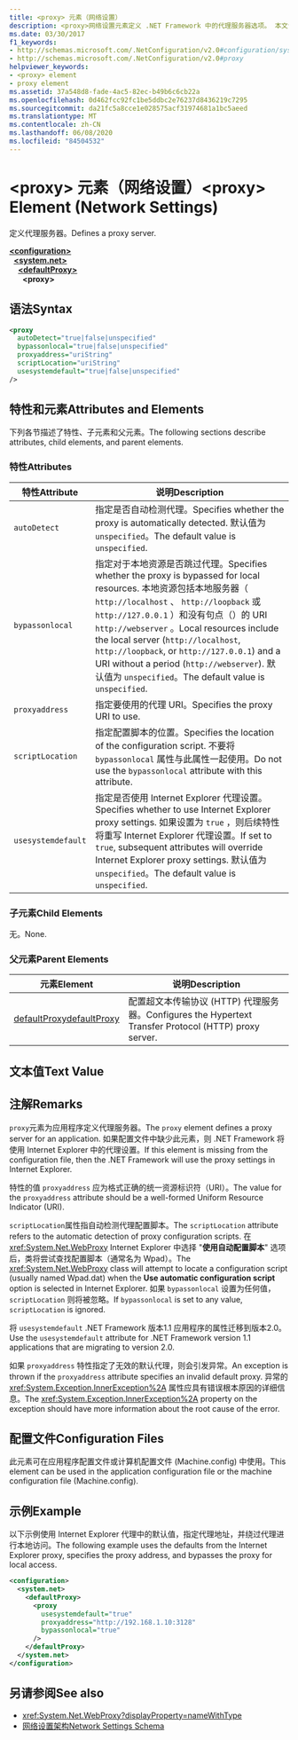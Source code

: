 ```yaml
---
title: <proxy> 元素（网络设置）
description: <proxy>网络设置元素定义 .NET Framework 中的代理服务器选项。 本文包含一个示例。
ms.date: 03/30/2017
f1_keywords:
- http://schemas.microsoft.com/.NetConfiguration/v2.0#configuration/system.net/defaultProxy/proxy
- http://schemas.microsoft.com/.NetConfiguration/v2.0#proxy
helpviewer_keywords:
- <proxy> element
- proxy element
ms.assetid: 37a548d8-fade-4ac5-82ec-b49b6c6cb22a
ms.openlocfilehash: 0d462fcc92fc1be5ddbc2e76237d8436219c7295
ms.sourcegitcommit: da21fc5a8cce1e028575acf31974681a1bc5aeed
ms.translationtype: MT
ms.contentlocale: zh-CN
ms.lasthandoff: 06/08/2020
ms.locfileid: "84504532"
---
```

# <a name="proxy-element-network-settings"></a><span data-ttu-id="bdce3-104">\<proxy> 元素（网络设置）</span><span class="sxs-lookup"><span data-stu-id="bdce3-104">\<proxy> Element (Network Settings)</span></span>
<span data-ttu-id="bdce3-105">定义代理服务器。</span><span class="sxs-lookup"><span data-stu-id="bdce3-105">Defines a proxy server.</span></span>  

[**\<configuration>**](../configuration-element.md)\
&nbsp;&nbsp;[**\<system.net>**](system-net-element-network-settings.md)\
&nbsp;&nbsp;&nbsp;&nbsp;[**\<defaultProxy>**](defaultproxy-element-network-settings.md)\
&nbsp;&nbsp;&nbsp;&nbsp;&nbsp;&nbsp;**\<proxy>**

## <a name="syntax"></a><span data-ttu-id="bdce3-106">语法</span><span class="sxs-lookup"><span data-stu-id="bdce3-106">Syntax</span></span>  
  
```xml  
<proxy
  autoDetect="true|false|unspecified"
  bypassonlocal="true|false|unspecified"
  proxyaddress="uriString"
  scriptLocation="uriString"
  usesystemdefault="true|false|unspecified"
/>
```  
  
## <a name="attributes-and-elements"></a><span data-ttu-id="bdce3-107">特性和元素</span><span class="sxs-lookup"><span data-stu-id="bdce3-107">Attributes and Elements</span></span>  
 <span data-ttu-id="bdce3-108">下列各节描述了特性、子元素和父元素。</span><span class="sxs-lookup"><span data-stu-id="bdce3-108">The following sections describe attributes, child elements, and parent elements.</span></span>  
  
### <a name="attributes"></a><span data-ttu-id="bdce3-109">特性</span><span class="sxs-lookup"><span data-stu-id="bdce3-109">Attributes</span></span>  
  
|<span data-ttu-id="bdce3-110">**特性**</span><span class="sxs-lookup"><span data-stu-id="bdce3-110">**Attribute**</span></span>|<span data-ttu-id="bdce3-111">**说明**</span><span class="sxs-lookup"><span data-stu-id="bdce3-111">**Description**</span></span>|  
|-------------------|---------------------|  
|`autoDetect`|<span data-ttu-id="bdce3-112">指定是否自动检测代理。</span><span class="sxs-lookup"><span data-stu-id="bdce3-112">Specifies whether the proxy is automatically detected.</span></span> <span data-ttu-id="bdce3-113">默认值为 `unspecified`。</span><span class="sxs-lookup"><span data-stu-id="bdce3-113">The default value is `unspecified`.</span></span>|  
|`bypassonlocal`|<span data-ttu-id="bdce3-114">指定对于本地资源是否跳过代理。</span><span class="sxs-lookup"><span data-stu-id="bdce3-114">Specifies whether the proxy is bypassed for local resources.</span></span> <span data-ttu-id="bdce3-115">本地资源包括本地服务器（ `http://localhost` 、 `http://loopback` 或 `http://127.0.0.1` ）和没有句点（）的 URI `http://webserver` 。</span><span class="sxs-lookup"><span data-stu-id="bdce3-115">Local resources include the local server (`http://localhost`, `http://loopback`, or `http://127.0.0.1`) and a URI without a period (`http://webserver`).</span></span> <span data-ttu-id="bdce3-116">默认值为 `unspecified`。</span><span class="sxs-lookup"><span data-stu-id="bdce3-116">The default value is `unspecified`.</span></span>|  
|`proxyaddress`|<span data-ttu-id="bdce3-117">指定要使用的代理 URI。</span><span class="sxs-lookup"><span data-stu-id="bdce3-117">Specifies the proxy URI to use.</span></span>|  
|`scriptLocation`|<span data-ttu-id="bdce3-118">指定配置脚本的位置。</span><span class="sxs-lookup"><span data-stu-id="bdce3-118">Specifies the location of the configuration script.</span></span> <span data-ttu-id="bdce3-119">不要将 `bypassonlocal` 属性与此属性一起使用。</span><span class="sxs-lookup"><span data-stu-id="bdce3-119">Do not use the `bypassonlocal` attribute with this attribute.</span></span> |  
|`usesystemdefault`|<span data-ttu-id="bdce3-120">指定是否使用 Internet Explorer 代理设置。</span><span class="sxs-lookup"><span data-stu-id="bdce3-120">Specifies whether to use Internet Explorer proxy settings.</span></span> <span data-ttu-id="bdce3-121">如果设置为 `true` ，则后续特性将重写 Internet Explorer 代理设置。</span><span class="sxs-lookup"><span data-stu-id="bdce3-121">If set to `true`, subsequent attributes will override Internet Explorer proxy settings.</span></span> <span data-ttu-id="bdce3-122">默认值为 `unspecified`。</span><span class="sxs-lookup"><span data-stu-id="bdce3-122">The default value is `unspecified`.</span></span>|  
  
### <a name="child-elements"></a><span data-ttu-id="bdce3-123">子元素</span><span class="sxs-lookup"><span data-stu-id="bdce3-123">Child Elements</span></span>  
 <span data-ttu-id="bdce3-124">无。</span><span class="sxs-lookup"><span data-stu-id="bdce3-124">None.</span></span>  
  
### <a name="parent-elements"></a><span data-ttu-id="bdce3-125">父元素</span><span class="sxs-lookup"><span data-stu-id="bdce3-125">Parent Elements</span></span>  
  
|<span data-ttu-id="bdce3-126">**元素**</span><span class="sxs-lookup"><span data-stu-id="bdce3-126">**Element**</span></span>|<span data-ttu-id="bdce3-127">**说明**</span><span class="sxs-lookup"><span data-stu-id="bdce3-127">**Description**</span></span>|  
|-----------------|---------------------|  
|[<span data-ttu-id="bdce3-128">defaultProxy</span><span class="sxs-lookup"><span data-stu-id="bdce3-128">defaultProxy</span></span>](defaultproxy-element-network-settings.md)|<span data-ttu-id="bdce3-129">配置超文本传输协议 (HTTP) 代理服务器。</span><span class="sxs-lookup"><span data-stu-id="bdce3-129">Configures the Hypertext Transfer Protocol (HTTP) proxy server.</span></span>|  
  
## <a name="text-value"></a><span data-ttu-id="bdce3-130">文本值</span><span class="sxs-lookup"><span data-stu-id="bdce3-130">Text Value</span></span>  
  
## <a name="remarks"></a><span data-ttu-id="bdce3-131">注解</span><span class="sxs-lookup"><span data-stu-id="bdce3-131">Remarks</span></span>  
 <span data-ttu-id="bdce3-132">`proxy`元素为应用程序定义代理服务器。</span><span class="sxs-lookup"><span data-stu-id="bdce3-132">The `proxy` element defines a proxy server for an application.</span></span> <span data-ttu-id="bdce3-133">如果配置文件中缺少此元素，则 .NET Framework 将使用 Internet Explorer 中的代理设置。</span><span class="sxs-lookup"><span data-stu-id="bdce3-133">If this element is missing from the configuration file, then the .NET Framework will use the proxy settings in Internet Explorer.</span></span>  
  
 <span data-ttu-id="bdce3-134">特性的值 `proxyaddress` 应为格式正确的统一资源标识符（URI）。</span><span class="sxs-lookup"><span data-stu-id="bdce3-134">The value for the `proxyaddress` attribute should be a well-formed Uniform Resource Indicator (URI).</span></span>  
  
 <span data-ttu-id="bdce3-135">`scriptLocation`属性指自动检测代理配置脚本。</span><span class="sxs-lookup"><span data-stu-id="bdce3-135">The `scriptLocation` attribute refers to the automatic detection of proxy configuration scripts.</span></span> <span data-ttu-id="bdce3-136">在 <xref:System.Net.WebProxy> Internet Explorer 中选择 "**使用自动配置脚本**" 选项后，类将尝试查找配置脚本（通常名为 Wpad）。</span><span class="sxs-lookup"><span data-stu-id="bdce3-136">The <xref:System.Net.WebProxy> class will attempt to locate a configuration script (usually named Wpad.dat) when the **Use automatic configuration script** option is selected in Internet Explorer.</span></span> <span data-ttu-id="bdce3-137">如果 `bypassonlocal` 设置为任何值， `scriptLocation` 则将被忽略。</span><span class="sxs-lookup"><span data-stu-id="bdce3-137">If `bypassonlocal` is set to any value, `scriptLocation` is ignored.</span></span>
  
 <span data-ttu-id="bdce3-138">将 `usesystemdefault` .NET Framework 版本1.1 应用程序的属性迁移到版本2.0。</span><span class="sxs-lookup"><span data-stu-id="bdce3-138">Use the `usesystemdefault` attribute for .NET Framework version 1.1 applications that are migrating to version 2.0.</span></span>  
  
 <span data-ttu-id="bdce3-139">如果 `proxyaddress` 特性指定了无效的默认代理，则会引发异常。</span><span class="sxs-lookup"><span data-stu-id="bdce3-139">An exception is thrown if the `proxyaddress` attribute specifies an invalid default proxy.</span></span> <span data-ttu-id="bdce3-140">异常的 <xref:System.Exception.InnerException%2A> 属性应具有错误根本原因的详细信息。</span><span class="sxs-lookup"><span data-stu-id="bdce3-140">The <xref:System.Exception.InnerException%2A> property on the exception should have more information about the root cause of the error.</span></span>  
  
## <a name="configuration-files"></a><span data-ttu-id="bdce3-141">配置文件</span><span class="sxs-lookup"><span data-stu-id="bdce3-141">Configuration Files</span></span>  
 <span data-ttu-id="bdce3-142">此元素可在应用程序配置文件或计算机配置文件 (Machine.config) 中使用。</span><span class="sxs-lookup"><span data-stu-id="bdce3-142">This element can be used in the application configuration file or the machine configuration file (Machine.config).</span></span>  
  
## <a name="example"></a><span data-ttu-id="bdce3-143">示例</span><span class="sxs-lookup"><span data-stu-id="bdce3-143">Example</span></span>  
 <span data-ttu-id="bdce3-144">以下示例使用 Internet Explorer 代理中的默认值，指定代理地址，并绕过代理进行本地访问。</span><span class="sxs-lookup"><span data-stu-id="bdce3-144">The following example uses the defaults from the Internet Explorer proxy, specifies the proxy address, and bypasses the proxy for local access.</span></span>  
  
```xml  
<configuration>  
  <system.net>  
    <defaultProxy>  
      <proxy  
        usesystemdefault="true"  
        proxyaddress="http://192.168.1.10:3128"  
        bypassonlocal="true"  
      />  
    </defaultProxy>  
  </system.net>  
</configuration>  
```  
  
## <a name="see-also"></a><span data-ttu-id="bdce3-145">另请参阅</span><span class="sxs-lookup"><span data-stu-id="bdce3-145">See also</span></span>

- <xref:System.Net.WebProxy?displayProperty=nameWithType>
- [<span data-ttu-id="bdce3-146">网络设置架构</span><span class="sxs-lookup"><span data-stu-id="bdce3-146">Network Settings Schema</span></span>](index.md)
